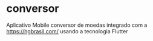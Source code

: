 # conversor

Aplicativo Mobile conversor de moedas integrado com a https://hgbrasil.com/ usando a tecnologia Flutter